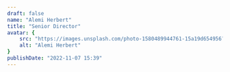 ```yaml
---
draft: false
name: "Alemi Herbert"
title: "Senior Director"
avatar: {
    src: "https://images.unsplash.com/photo-1580489944761-15a19d654956?&fit=crop&w=280",
    alt: "Alemi Herbert"
}
publishDate: "2022-11-07 15:39"
---
```

